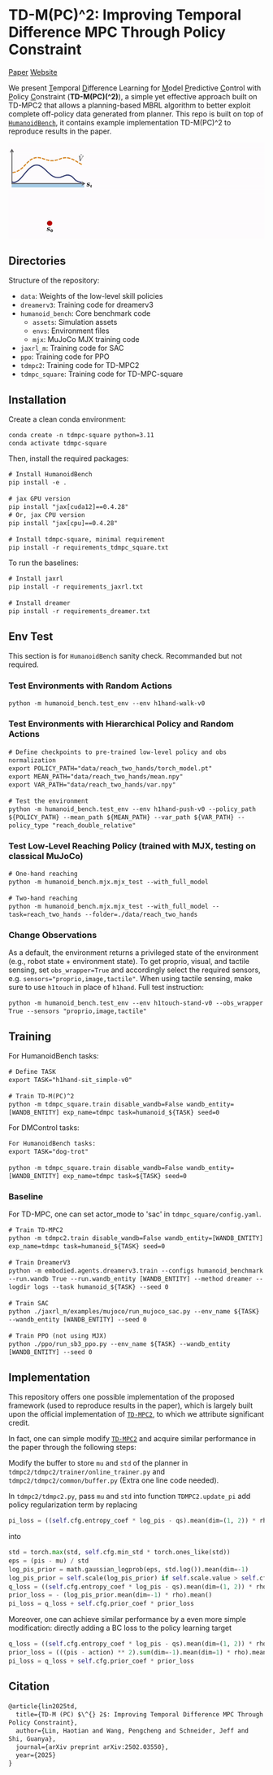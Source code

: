 # TD-M(PC)^2: Improving Temporal Difference MPC Through Policy Constraint

[Paper](https://arxiv.org/abs/2502.03550) [Website](https://darthutopian.github.io/tdmpc_square/)

We present <u>T</u>emporal <u>D</u>ifference Learning for <u>M</u>odel <u>P</u>redictive <u>C</u>ontrol with <u>P</u>olicy <u>C</u>onstraint (<strong>TD-M(PC)\(^2\)</strong>), a simple yet effective approach built on TD-MPC2 that allows a planning-based MBRL algorithm to better exploit complete off-policy data generated from planner. This repo is built on top of <a href="https://humanoid-bench.github.io" target="_blank"><code>HumanoidBench</code></a>, it contains example implementation TD-M(PC)^2 to reproduce results in the paper.

![image](demo.gif)

## Directories
Structure of the repository:
* `data`: Weights of the low-level skill policies
* `dreamerv3`: Training code for dreamerv3
* `humanoid_bench`: Core benchmark code
    * `assets`: Simulation assets
    * `envs`: Environment files
    * `mjx`: MuJoCo MJX training code
* `jaxrl_m`: Training code for SAC
* `ppo`: Training code for PPO
* `tdmpc2`: Training code for TD-MPC2
* `tdmpc_square`: Training code for TD-MPC-square

## Installation
Create a clean conda environment:
```
conda create -n tdmpc-square python=3.11
conda activate tdmpc-square
```

Then, install the required packages:
```
# Install HumanoidBench
pip install -e .

# jax GPU version
pip install "jax[cuda12]==0.4.28"
# Or, jax CPU version
pip install "jax[cpu]==0.4.28"

# Install tdmpc-square, minimal requirement
pip install -r requirements_tdmpc_square.txt
```

To run the baselines:
```
# Install jaxrl
pip install -r requirements_jaxrl.txt

# Install dreamer
pip install -r requirements_dreamer.txt
```

## Env Test
This section is for `HumanoidBench` sanity check. Recommanded but not required.

### Test Environments with Random Actions
```
python -m humanoid_bench.test_env --env h1hand-walk-v0
```

### Test Environments with Hierarchical Policy and Random Actions
```
# Define checkpoints to pre-trained low-level policy and obs normalization
export POLICY_PATH="data/reach_two_hands/torch_model.pt"
export MEAN_PATH="data/reach_two_hands/mean.npy"
export VAR_PATH="data/reach_two_hands/var.npy"

# Test the environment
python -m humanoid_bench.test_env --env h1hand-push-v0 --policy_path ${POLICY_PATH} --mean_path ${MEAN_PATH} --var_path ${VAR_PATH} --policy_type "reach_double_relative"
```

### Test Low-Level Reaching Policy (trained with MJX, testing on classical MuJoCo)
```
# One-hand reaching
python -m humanoid_bench.mjx.mjx_test --with_full_model 

# Two-hand reaching
python -m humanoid_bench.mjx.mjx_test --with_full_model --task=reach_two_hands --folder=./data/reach_two_hands
```

### Change Observations
As a default, the environment returns a privileged state of the environment (e.g., robot state + environment state). To get proprio, visual, and tactile sensing, set `obs_wrapper=True` and accordingly select the required sensors, e.g. `sensors="proprio,image,tactile"`. When using tactile sensing, make sure to use `h1touch` in place of `h1hand`.
Full test instruction:
```
python -m humanoid_bench.test_env --env h1touch-stand-v0 --obs_wrapper True --sensors "proprio,image,tactile"
```


## Training
For HumanoidBench tasks:
```
# Define TASK
export TASK="h1hand-sit_simple-v0"

# Train TD-M(PC)^2
python -m tdmpc_square.train disable_wandb=False wandb_entity=[WANDB_ENTITY] exp_name=tdmpc task=humanoid_${TASK} seed=0
```
For DMControl tasks:
```
For HumanoidBench tasks:
export TASK="dog-trot"

python -m tdmpc_square.train disable_wandb=False wandb_entity=[WANDB_ENTITY] exp_name=tdmpc task=${TASK} seed=0
```


### Baseline 

For TD-MPC, one can set actor_mode to 'sac' in `tdmpc_square/config.yaml`.
```
# Train TD-MPC2
python -m tdmpc2.train disable_wandb=False wandb_entity=[WANDB_ENTITY] exp_name=tdmpc task=humanoid_${TASK} seed=0

# Train DreamerV3
python -m embodied.agents.dreamerv3.train --configs humanoid_benchmark --run.wandb True --run.wandb_entity [WANDB_ENTITY] --method dreamer --logdir logs --task humanoid_${TASK} --seed 0

# Train SAC
python ./jaxrl_m/examples/mujoco/run_mujoco_sac.py --env_name ${TASK} --wandb_entity [WANDB_ENTITY] --seed 0

# Train PPO (not using MJX)
python ./ppo/run_sb3_ppo.py --env_name ${TASK} --wandb_entity [WANDB_ENTITY] --seed 0
```

## Implementation
This repository offers one possible implementation of the proposed framework (used to reproduce results in the paper), which is largely built upon the official implementation of <a href="https://github.com/nicklashansen/tdmpc2" target="_blank"><code>TD-MPC2</code></a>, to which we attribute significant credit. 

In fact, one can simple modify <a href="https://github.com/nicklashansen/tdmpc2" target="_blank"><code>TD-MPC2</code></a> and acquire similar performance in the paper through the following steps:  

Modify the buffer to store `mu` and `std` of the planner in `tdmpc2/tdmpc2/trainer/online_trainer.py` and `tdmpc2/tdmpc2/common/buffer.py` (Extra one line code needed). 

In `tdmpc2/tdmpc2.py`, pass `mu` and `std` into function `TDMPC2.update_pi` add policy regularization term by replacing
```python
pi_loss = ((self.cfg.entropy_coef * log_pis - qs).mean(dim=(1, 2)) * rho).mean()
```
into
```python
std = torch.max(std, self.cfg.min_std * torch.ones_like(std))
eps = (pis - mu) / std
log_pis_prior = math.gaussian_logprob(eps, std.log()).mean(dim=-1)
log_pis_prior = self.scale(log_pis_prior) if self.scale.value > self.cfg.scale_threshold else torch.zeros_like(log_pis_prior)
q_loss = ((self.cfg.entropy_coef * log_pis - qs).mean(dim=(1, 2)) * rho).mean()
prior_loss = - (log_pis_prior.mean(dim=-1) * rho).mean()
pi_loss = q_loss + self.cfg.prior_coef * prior_loss
```
Moreover, one can achieve similar performance by a even more simple modification:
directly adding a BC loss to the policy learning target
```python
q_loss = ((self.cfg.entropy_coef * log_pis - qs).mean(dim=(1, 2)) * rho).mean()
prior_loss = (((pis - action) ** 2).sum(dim=-1).mean(dim=1) * rho).mean()
pi_loss = q_loss + self.cfg.prior_coef * prior_loss
```


## Citation
```
@article{lin2025td,
  title={TD-M (PC) $\^{} 2$: Improving Temporal Difference MPC Through Policy Constraint},
  author={Lin, Haotian and Wang, Pengcheng and Schneider, Jeff and Shi, Guanya},
  journal={arXiv preprint arXiv:2502.03550},
  year={2025}
}
```
